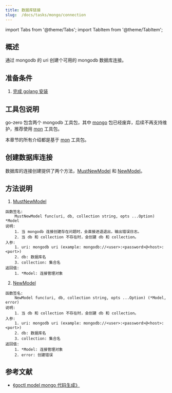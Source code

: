 ```yaml
---
title: 数据库链接
slug:  /docs/tasks/mongo/connection
---
```


import Tabs from '@theme/Tabs';
import TabItem from '@theme/TabItem';

## 概述
通过 mongodb 的 uri 创建个可用的 mongodb 数据库连接。

## 准备条件
1. <a href="/docs/tasks" target="_blank">完成 golang 安装</a> 

## 工具包说明
go-zero 包含两个 mongodb 工具包，其中 <a href="https://github.com/zeromicro/go-zero/tree/master/core/stores/mongo" target="_blank">mongo</a> 包已经废弃，后续不再支持维护，推荐使用 <a href="https://github.com/zeromicro/go-zero/tree/master/core/stores/mon" target="_blank">mon</a> 工具包。 

本章节的所有介绍都是基于 <a href="https://github.com/zeromicro/go-zero/tree/master/core/stores/mon" target="_blank">mon</a> 工具包。

## 创建数据库连接
数据库的连接创建提供了两个方法，<a href="https://github.com/zeromicro/go-zero/blob/master/core/stores/mon/model.go#L40" target="_blank">MustNewModel</a> 和 <a href="https://github.com/zeromicro/go-zero/blob/master/core/stores/mon/model.go#L50" target="_blank">NewModel</a>。

## 方法说明
1. <a href="https://github.com/zeromicro/go-zero/blob/master/core/stores/mon/model.go#L40" target="_blank">MustNewModel</a>
```golang
函数签名: 
    MustNewModel func(uri, db, collection string, opts ...Option) *Model 
说明: 
    1. 当 mongodb 连接创建存在问题时，会直接进退退出，输出错误日志。
    2. 当 db 和 collection 不存在时，会创建 db 和 collection。
入参:
    1. uri: mongodb uri (example: mongodb://<user>:<password>@<host>:<port>)
    2. db: 数据库名
    3. collection: 集合名
返回值:
    1. *Model: 连接管理对象
```

2. <a href="https://github.com/zeromicro/go-zero/blob/master/core/stores/mon/model.go#L50" target="_blank">NewModel</a>
```golang
函数签名: 
    NewModel func(uri, db, collection string, opts ...Option) (*Model, error)
说明: 
    1. 当 db 和 collection 不存在时，会创建 db 和 collection。
入参:
    1. uri: mongodb uri (example: mongodb://<user>:<password>@<host>:<port>)
    2. db: 数据库名
    3. collection: 集合名
返回值:
    1. *Model: 连接管理对象
    2. error: 创建错误
```

## 参考文献

- <a href="/docs/tutorials/cli/model#goctl-model-mongo-%E6%8C%87%E4%BB%A4" target="_blank">《goctl model mongo 代码生成》 </a>